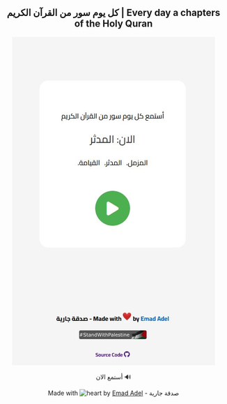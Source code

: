 
<h2 align="center">كل يوم سور من القرآن الكريم | Every day a chapters of the Holy Quran</h2>


<p>
  <p align="center">
    <img src="https://raw.githubusercontent.com/emadadel4/Soura/refs/heads/main/assets/images/demo.JPG" alt="ITT Demo" style="max-width: 100%;">
</p>
</p>

<div align="center">

<a href="https://emadadel4.github.io/Soura" target="_blink" style="text-decoration: none;">أستمع الان 🔊</a>

 <p class="footer-heart">
Made with <g-emoji class="g-emoji" alias="heart" fallback-src="https://github.githubassets.com/images/icons/emoji/unicode/2764.png">
<img class="emoji" alt="heart" height="20" width="20" src="https://github.githubassets.com/images/icons/emoji/unicode/2764.png"></g-emoji> by <a href="https://t.me/emadadel4">Emad Adel</a>
- صدقة جارية
</div>
